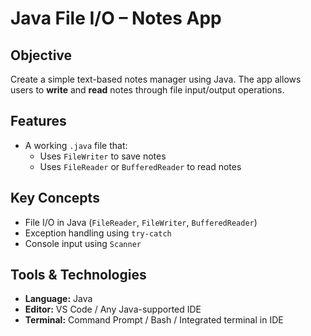 # Java File I/O – Notes App

## Objective
Create a simple text-based notes manager using Java. The app allows users to **write** and **read** notes through file input/output operations.


##  Features
- A working `.java` file that:
  - Uses `FileWriter` to save notes
  - Uses `FileReader` or `BufferedReader` to read notes


##  Key Concepts
- File I/O in Java (`FileReader`, `FileWriter`, `BufferedReader`)
- Exception handling using `try-catch`
- Console input using `Scanner`


##  Tools & Technologies
- **Language:** Java
- **Editor:** VS Code / Any Java-supported IDE
- **Terminal:** Command Prompt / Bash / Integrated terminal in IDE
